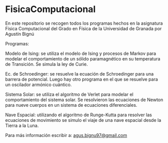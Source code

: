 # FisicaComputacional
En este repositorio se recogen todos los programas hechos en la asignatura Física Computacional del Grado en Física de la Universidad de Granada por Agustín Bignú

Programas:

Modelo de Ising: se utiliza el modelo de Ising y procesos de Markov para modelar el comportamiento de un sólido paramagnético en su temperatura de Transición. Se simula la ley de Curie.

Ec. de Schroedinger: se resuelve la ecuación de Schroedinger para una barrera de potencial. Luego hay otro programa en el que se resuelve para un oscilador armónico cuántico.

Sistema Solar: se utiliza el algoritmo de Verlet para modelar el comportamiento del sistema solar. Se resolvieron las ecuaciones de Newton para nueve cuerpos en un sistema de ecuaciones diferenciales.

Nave Espacial: utilizando el algoritmo de Runge-Kutta para resolver las ecuaciones de movimiento se simulo el viaje de una nave espacial desde la Tierra a la Luna.

Para más información escribir a: agus.bignu97@gmail.com
